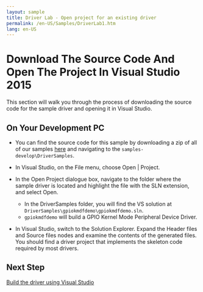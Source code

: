```yaml
---
layout: sample
title: Driver Lab - Open project for an existing driver
permalink: /en-US/Samples/DriverLab1.htm
lang: en-US
---
```


# Download The Source Code And Open The Project In Visual Studio 2015
This section will walk you through the process of downloading the source code for the sample driver and opening it in Visual Studio. 

## On Your Development PC

* You can find the source code for this sample by downloading a zip of all of our samples [here](https://github.com/ms-iot/samples/archive/develop.zip) and navigating to the `samples-develop\DriverSamples`.

* In Visual Studio, on the File menu, choose Open \| Project.

* In the Open Project dialogue box, navigate to the folder where the sample driver is located and highlight the file with the SLN extension, and select Open.
    * In the DriverSamples folder, you will find the VS solution at `DriverSamples\gpiokmdfdemo\gpiokmdfdemo.sln`.
    * `gpiokmdfdemo` will build a GPIO Kernel Mode Peripheral Device Driver.
    
* In Visual Studio, switch to the Solution Explorer. Expand the Header files and Source files nodes and examine the contents of the generated files. You should find a driver project that implements the skeleton code required by most drivers.

## Next Step
[Build the driver using Visual Studio]({{site.baseurl}}/{{page.lang}}/Samples/DriverLab2.htm)
